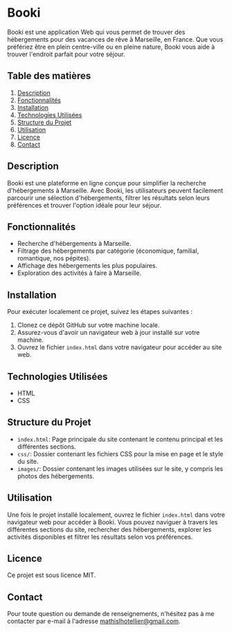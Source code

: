 # Booki

Booki est une application Web qui vous permet de trouver des hébergements pour des vacances de rêve à Marseille, en France. Que vous préfériez être en plein centre-ville ou en pleine nature, Booki vous aide à trouver l'endroit parfait pour votre séjour.

## Table des matières

1. [Description](#description)
2. [Fonctionnalités](#fonctionnalités)
3. [Installation](#installation)
4. [Technologies Utilisées](#technologies-utilisées)
5. [Structure du Projet](#structure-du-projet)
6. [Utilisation](#utilisation)
7. [Licence](#licence)
7. [Contact](#contact)

## Description

Booki est une plateforme en ligne conçue pour simplifier la recherche d'hébergements à Marseille. Avec Booki, les utilisateurs peuvent facilement parcourir une sélection d'hébergements, filtrer les résultats selon leurs préférences et trouver l'option idéale pour leur séjour.

## Fonctionnalités

- Recherche d'hébergements à Marseille.
- Filtrage des hébergements par catégorie (économique, familial, romantique, nos pépites).
- Affichage des hébergements les plus populaires.
- Exploration des activités à faire à Marseille.

## Installation

Pour exécuter localement ce projet, suivez les étapes suivantes :

1. Clonez ce dépôt GitHub sur votre machine locale.
2. Assurez-vous d'avoir un navigateur web à jour installé sur votre machine.
3. Ouvrez le fichier `index.html` dans votre navigateur pour accéder au site web.

## Technologies Utilisées

- HTML
- CSS

## Structure du Projet

- `index.html`: Page principale du site contenant le contenu principal et les différentes sections.
- `css/`: Dossier contenant les fichiers CSS pour la mise en page et le style du site.
- `images/`: Dossier contenant les images utilisées sur le site, y compris les photos des hébergements.

## Utilisation

Une fois le projet installé localement, ouvrez le fichier `index.html` dans votre navigateur web pour accéder à Booki. Vous pouvez naviguer à travers les différentes sections du site, rechercher des hébergements, explorer les activités disponibles et filtrer les résultats selon vos préférences.

## Licence

Ce projet est sous licence MIT.

## Contact

Pour toute question ou demande de renseignements, n'hésitez pas à me contacter par e-mail à l'adresse mathislhotellier@gmail.com.
